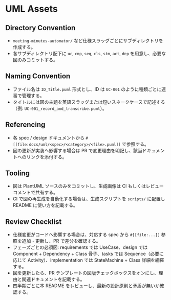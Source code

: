 # UML Assets

## Directory Convention
- `meeting-minutes-automator/` など仕様スラッグごとにサブディレクトリを作成する。
- 各サブディレクトリ配下に `uc`, `cmp`, `seq`, `cls`, `stm`, `act`, `dep` を用意し、必要な図のみコミットする。

## Naming Convention
- ファイル名は `ID_Title.puml` 形式とし、ID は `UC-001` のように種類ごとに連番で管理する。
- タイトルには図の主題を英語スラッグまたは短いスネークケースで記述する（例: `UC-001_record_and_transcribe.puml`）。

## Referencing
- 各 spec / design ドキュメントから `#[[file:docs/uml/<spec>/<category>/<file>.puml]]` で参照する。
- 図の更新が実装へ影響する場合は PR で変更理由を明記し、該当ドキュメントへのリンクを添付する。

## Tooling
- 図は PlantUML ソースのみをコミットし、生成画像は CI もしくはレビューコメントで共有する。
- CI で図の再生成を自動化する場合は、生成スクリプトを `scripts/` に配置し README に使い方を記載する。

## Review Checklist
- 仕様変更がコードへ影響する場合は、対応する spec から `#[[file:...]]` 参照を追加・更新し、PR で差分を確認する。
- フェーズごとの必須図: requirements では UseCase、design では Component + Dependency + Class 骨子、tasks では Sequence（必要に応じて Activity）、implementation では StateMachine + Class 詳細を網羅する。
- 図を更新したら、PR テンプレートの図版チェックボックスをオンにし、理由と関連ドキュメントを記載する。
- 四半期ごとに本 README をレビューし、最新の設計原則と矛盾が無いか確認する。

